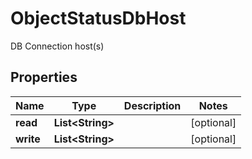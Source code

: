 

# ObjectStatusDbHost

DB Connection host(s)

## Properties

| Name | Type | Description | Notes |
|------------ | ------------- | ------------- | -------------|
|**read** | **List&lt;String&gt;** |  |  [optional] |
|**write** | **List&lt;String&gt;** |  |  [optional] |



